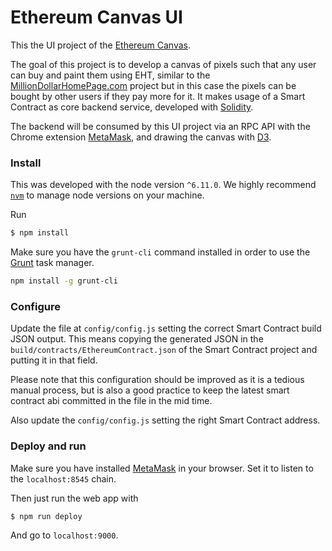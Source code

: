 Ethereum Canvas UI
=====================

This the UI project of the [Ethereum Canvas](https://github.com/farolfo/ethereum-canvas).

The goal of this project is to develop a canvas of pixels such that any user can buy and paint them using EHT, similar to the [MillionDollarHomePage.com](http://milliondollarhomepage.com/) project but in this case the pixels can be bought by other users if they pay more for it.
It makes usage of a Smart Contract as core backend service, developed with [Solidity](https://solidity.readthedocs.io/en/develop/#).

The backend will be consumed by this UI project via an RPC API with the Chrome extension [MetaMask](https://metamask.io/), and drawing the canvas with [D3](https://d3js.org/).

### Install

This was developed with the node version `^6.11.0`. We highly recommend [`nvm`](https://github.com/creationix/nvm) to manage node versions on your machine.

Run

```bash
$ npm install
```

Make sure you have the `grunt-cli` command installed in order to use the [Grunt](https://gruntjs.com/getting-started) task manager.

```bash
npm install -g grunt-cli
```

### Configure

Update the file at `config/config.js` setting the correct Smart Contract build JSON output. This means copying the generated JSON in the `build/contracts/EthereumContract.json` of the Smart Contract project and putting it in that field.

Please note that this configuration should be improved as it is a tedious manual process, but is also a good practice to keep the latest smart contract abi committed in the file in the mid time.

Also update the `config/config.js` setting the right Smart Contract address.

### Deploy and run

Make sure you have installed [MetaMask](https://metamask.io/) in your browser. Set it to listen to the `localhost:8545` chain.

Then just run the web app with

```bash
$ npm run deploy
```

And go to `localhost:9000`.
